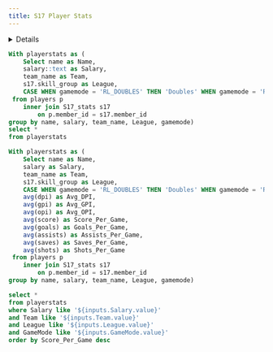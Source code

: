 ```yaml
---
title: S17 Player Stats
---
```


<LastRefreshed prefix="Data last updated"/>

<Details title='Instructions'>

Below you will find all stats for all players in MLE for S17.
- You can use the search bar above the table to search for a specific player.
- You can also use the drop down menus below to Filter the stats however you see fit.
- Lastly you can click on the stat column to put stats in ascending or descending order.


</Details>

```sql Stats
With playerstats as (
    Select name as Name,
    salary::text as Salary,
    team_name as Team,
    s17.skill_group as League,
    CASE WHEN gamemode = 'RL_DOUBLES' THEN 'Doubles' WHEN gamemode = 'RL_STANDARD' THEN 'Standard' ELSE 'Unknown' END as GameMode
 from players p
    inner join S17_stats s17
        on p.member_id = s17.member_id
group by name, salary, team_name, League, gamemode)
select *
from playerstats
```

```sql LeaderboardStats
With playerstats as (
    Select name as Name,
    salary as Salary,
    team_name as Team,
    s17.skill_group as League,
    CASE WHEN gamemode = 'RL_DOUBLES' THEN 'Doubles' WHEN gamemode = 'RL_STANDARD' THEN 'Standard' ELSE 'Unknown' END as GameMode,
    avg(dpi) as Avg_DPI,
    avg(gpi) as Avg_GPI,
    avg(opi) as Avg_OPI,
    avg(score) as Score_Per_Game,
    avg(goals) as Goals_Per_Game,
    avg(assists) as Assists_Per_Game,
    avg(saves) as Saves_Per_Game,
    avg(shots) as Shots_Per_Game
 from players p
    inner join S17_stats s17
        on p.member_id = s17.member_id
group by name, salary, team_name, League, gamemode)

select *
from playerstats
where Salary like '${inputs.Salary.value}'
and Team like '${inputs.Team.value}'
and League like '${inputs.League.value}'
and GameMode like '${inputs.GameMode.value}'
order by Score_Per_Game desc
```

<Dropdown data={Stats} name=Salary value=Salary>
    <DropdownOption value="%" valueLabel="All Salaries"/>
</Dropdown>

<Dropdown data={Stats} name=Team value=Team>
    <DropdownOption value="%" valueLabel="All Teams"/>
</Dropdown>

<Dropdown data={Stats} name=League value=League>
    <DropdownOption value="%" valueLabel="All Leagues"/>
</Dropdown>

<Dropdown data={Stats} name=GameMode value=GameMode>
    <DropdownOption value="%" valueLabel="All Game Modes"/>
</Dropdown>

<DataTable data={LeaderboardStats} rows=20 search=true rowShading=true headerColor=#2a4b82 headerFontColor=white />
